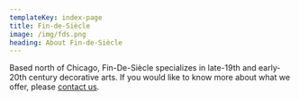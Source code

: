 ```yaml
---
templateKey: index-page
title: Fin-de-Siècle
image: /img/fds.png
heading: About Fin-de-Siècle
---
```


Based north of Chicago, Fin-De-Siècle specializes in late-19th and early-20th century decorative arts. If you would like to know more about what we offer, please <a href="/contact">contact us</a>.

